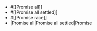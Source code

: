 - #[[Promise all]]
- #[[Promise all settled]]
- #[[Promise race]]
- |Promise all|Promise all settled|Promise